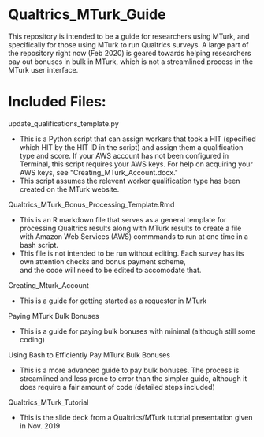 # Qualtrics_MTurk_Guide

This repository is intended to be a guide for researchers using MTurk, and specifically for those using MTurk to run Qualtrics surveys. A large part of the repository right now (Feb 2020) is geared towards helping researchers pay out bonuses in bulk in MTurk, which is not a streamlined process in the MTurk user interface.

# Included Files:

update_qualifications_template.py
  - This is a Python script that can assign workers that took a HIT (specified which HIT by the HIT ID in the script) and assign them a qualification type and score. If your AWS account has not been configured in Terminal, this script requires your AWS keys. For help on acquiring your AWS keys, see "Creating_MTurk_Account.docx."
  - This script assumes the relevent worker qualification type has been created on the MTurk website.

Qualtrics_MTurk_Bonus_Processing_Template.Rmd
  - This is an R markdown file that serves as a general template for processing Qualtrics results along with MTurk results to 
    create a file with Amazon Web Services (AWS) commmands to run at one time in a bash script.
  - This file is not intended to be run without editing. Each survey has its own attention checks and bonus payment scheme,   
    and the code will need to be edited to accomodate that.
    
Creating_Mturk_Account
  - This is a guide for getting started as a requester in MTurk
  
Paying MTurk Bulk Bonuses
  - This is a guide for paying bulk bonuses with minimal (although still some coding)
  
Using Bash to Efficiently Pay MTurk Bulk Bonuses
  - This is a more advanced guide to pay bulk bonuses. The process is streamlined and less prone to error than the simpler 
    guide, although it does require a fair amount of code (detailed steps included)
    
Qualtrics_MTurk_Tutorial
  - This is the slide deck from a Qualtrics/MTurk tutorial presentation given in Nov. 2019

